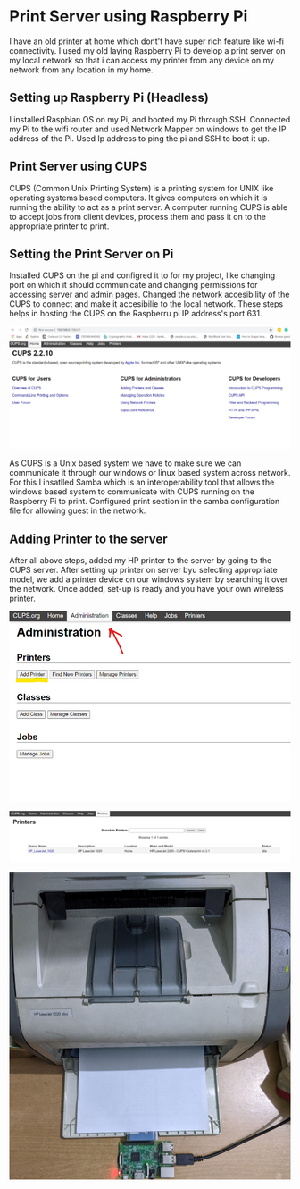 # Print Server using Raspberry Pi

I have an old printer at home which dont't have super rich feature like wi-fi connectivity. I used my old laying Raspberry Pi to develop a print server on my local network so that i can access my printer from any device on my network from any location in my home.

## Setting up Raspberry Pi (Headless)

I installed Raspbian OS on my Pi, and booted my Pi through SSH. Connected my Pi to the wifi router and used Network Mapper on windows to get the IP address of the Pi. Used Ip address to ping the pi and SSH to boot it up. 


## Print Server using CUPS
CUPS (Common Unix Printing System) is a printing system for UNIX like operating systems based computers. It gives computers on which it is running the ability to act as a print server. A computer running CUPS is able to accept jobs from client devices, process them and pass it on to the appropriate printer to print.


## Setting the Print Server on Pi
Installed CUPS on the pi and configred it to for my project, like changing port on which it should communicate and changing permissions for accessing server and admin pages. Changed the network accesibility of the CUPS to connect and make it accesibilie to the local network. These steps helps in hosting the CUPS on the Raspberru pi IP address's port 631. 

![](hosting.png) 

As CUPS is a Unix based system we have to make sure we can communicate it through our windows or linux based system across network. For this I insatlled Samba which is an interoperability tool that allows the windows based system to communicate with CUPS running on the Raspberry Pi to print. Configured print section in the samba configuration file for allowing guest in the network.

## Adding Printer to the server
After all above steps, added my HP printer to the server by going to the CUPS server. After setting up printer on server byu selecting appropriate model, we add a printer device on our windows system by searching it over the network. Once added, set-up is ready and you have your own wireless printer. 

![](addPrinter.png) 

![](printer.png) 

![](setUp.jpg) 